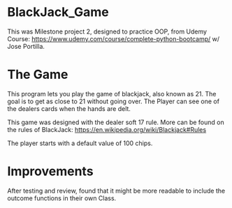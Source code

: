 # BlackJack_Game

This was Milestone project 2, designed to practice OOP, from Udemy Course: https://www.udemy.com/course/complete-python-bootcamp/ w/ Jose Portilla.


# The Game 

This program lets you play the game of blackjack, also known as 21. The goal is to get as close to 21 without going over. The Player can see one of the dealers cards when the hands are delt. 

This game was designed with the dealer soft 17 rule. More can be found on the rules of BlackJack: https://en.wikipedia.org/wiki/Blackjack#Rules

The player starts with a default value of 100 chips.


# Improvements

After testing and review, found that it might be more readable to include the outcome functions in their own Class. 


